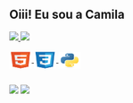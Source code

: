 ## Oiii! Eu sou a Camila
 <div>
  <a href="https://github.com/camilafigueiredo0101">
  <img height="180em" src="https://github-readme-stats.vercel.app/api?username=camilafigueiredo0101&show_icons=true&theme=dracula&include_all_commits=true&count_private=true"/>
  <img height="180em" src="https://github-readme-stats.vercel.app/api/top-langs/?username=camilafigueiredo0101&layout=compact&langs_count=16&theme=dracula"/>
</div>
<div style="display: inline_block"><br>
 
  <img align="center" alt="Cami-HTML" height="30" width="40" src="https://raw.githubusercontent.com/devicons/devicon/master/icons/html5/html5-original.svg">
  <img align="center" alt="Cami-CSS" height="30" width="40" src="https://raw.githubusercontent.com/devicons/devicon/master/icons/css3/css3-original.svg">
  <img align="center" alt="Cami-Python" height="30" width="40" src="https://raw.githubusercontent.com/devicons/devicon/master/icons/python/python-original.svg">
 

 
</div>
  
  ##
 
<div> 
 
  <a href="https://instagram.com/milafigx" target="_blank"><img src="https://img.shields.io/badge/-Instagram-%23E4405F?style=for-the-badge&logo=instagram&logoColor=white" target="_blank"></a>
  <a href="https://www.linkedin.com/in/camila-figueiredo-b67b871a1/" target="_blank"><img src="https://img.shields.io/badge/-LinkedIn-%230077B5?style=for-the-badge&logo=linkedin&logoColor=white" target="_blank"></a> 
 

 

 
</div>

